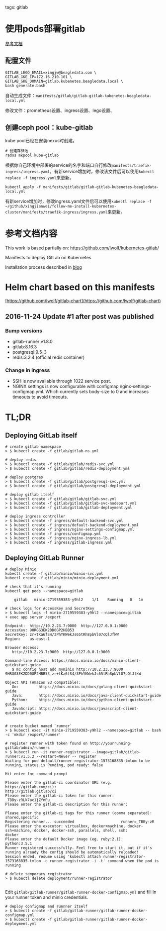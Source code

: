 <!-- toc -->

tags: gitlab

# 使用pods部署gitlab

[参考文档](https://gitlab.com/gitlab-org/kubernetes-gitlab-demo)

## 配置文件
```
GITLAB_LEGO_EMAIL=xingjw@beagledata.com \
GITLAB_GKE_IP=172.16.210.101 \
GITLAB_GKE_DOMAIN=gitlab.kubenetes.beagledata.local \
bash generate.bash
```
自动生成文件：`manifests/gitlab/gitlab-gitlab-kubenetes-beagledata-local.yml`

修改文件：prometheus设置、ingress设置、lego设置、

## 创建ceph pool：kube-gitlab

kube pool已经在安装nexus时创建。
```
# 创建存储池
rados mkpool kube-gitlab
```

根据你自己环境中部署的service的名字和端口自行修改`manifests/traefik-ingress/ingress.yaml`，有新service增加时，修改该文件后可以使用`kubectl replace -f ingress.yaml`来更新。

`kubectl apply -f manifests/gitlab/gitlab-gitlab-kubenetes-beagledata-local.yml`


有新service增加时，修改ingress.yaml文件后可以使用`kubectl replace -f  ~/github/xingjianwei/follow-me-install-kubernetes-cluster/manifests/traefik-ingress/ingress.yaml`来更新。


# 参考文档内容

This work is based  partially on: https://github.com/lwolf/kubernetes-gitlab/

Manifests to deploy GitLab on Kubernetes 

Installation process described in [blog](http://blog.lwolf.org/post/how-to-easily-deploy-gitlab-on-kubernetes/)

# Helm chart based on this manifests
[https://github.com/lwolf/gitlab-chart](https://github.com/lwolf/gitlab-chart)


## 2016-11-24 Update #1 after post was published

### Bump versions

* gitlab-runner:v1.8.0
* gitlab:8.16.3
* postgresql:9.5-3
* redis:3.2.4 (official redis container)

### Change in ingress

* SSH is now available through 1022 service post.
* NGINX settings is now configurable with configmap nginx-settings-configmap.yml.
 Which currently sets body-size to 0 and increases timeouts to avoid timeouts. 


# TL;DR

## Deploying GitLab itself
```
# create gitlab namespace
> $ kubectl create -f gitlab/gitlab-ns.yml

# deploy redis
> $ kubectl create -f gitlab/gitlab/redis-svc.yml
> $ kubectl create -f gitlab/gitlab/redis-deployment.yml

# deploy postgres
> $ kubectl create -f gitlab/gitlab/postgresql-svc.yml
> $ kubectl create -f gitlab/gitlab/postgresql-deployment.yml

# deploy gitlab itself
> $ kubectl create -f gitlab/gitlab/gitlab-svc.yml
> $ kubectl create -f gitlab/gitlab/gitlab-svc-nodeport.yml
> $ kubectl create -f gitlab/gitlab/gitlab-deployment.yml

# deploy ingress controller
> $ kubectl create -f ingress/default-backend-svc.yml
> $ kubectl create -f ingress/default-backend-deployment.yml
> $ kubectl create -f ingress/nginx-settings-configmap.yml
> $ kubectl create -f ingress/configmap.yml
> $ kubectl create -f ingress/nginx-ingress-lb.yml
> $ kubectl create -f ingress/gitlab-ingress.yml

```

## Deploying GitLab Runner

```
# deploy Minio
kubectl create -f gitlab/minio/minio-svc.yml
kubectl create -f gitlab/minio/minio-deployment.yml

# check that it's running
kubectl get pods --namespace=gitlab

    gitlab   minio-2719559383-y9hl2    1/1    Running   0   1m

# check logs for AccessKey and SecretKey
> $ kubectl logs -f minio-2719559383-y9hl2 --namespace=gitlab
+ exec app server /export

Endpoint:  http://10.2.23.7:9000  http://127.0.0.1:9000
AccessKey: 9HRGG3EK2DD0GP2HBB53
SecretKey: zr+tKa6fS4/3PhYKWekJs65tRh8pbVl07cQlJfkW
Region:    us-east-1

Browser Access:
   http://10.2.23.7:9000  http://127.0.0.1:9000

Command-line Access: https://docs.minio.io/docs/minio-client-quickstart-guide
   $ mc config host add myminio http://10.2.23.7:9000 9HRGG3EK2DD0GP2HBB53 zr+tKa6fS4/3PhYKWekJs65tRh8pbVl07cQlJfkW

Object API (Amazon S3 compatible):
   Go:         https://docs.minio.io/docs/golang-client-quickstart-guide
   Java:       https://docs.minio.io/docs/java-client-quickstart-guide
   Python:     https://docs.minio.io/docs/python-client-quickstart-guide
   JavaScript: https://docs.minio.io/docs/javascript-client-quickstart-guide


# create bucket named `runner`
> $ kubectl exec -it minio-2719559383-y9hl2 --namespace=gitlab -- bash -c 'mkdir /export/runner'

# register runner with token found on http://yourrunning-gitlab/admin/runners
> $ kubectl run -it runner-registrator --image=gitlab/gitlab-runner:v1.5.2 --restart=Never -- register
Waiting for pod default/runner-registrator-1573168835-tmlom to be running, status is Pending, pod ready: false

Hit enter for command prompt

Please enter the gitlab-ci coordinator URL (e.g. https://gitlab.com/ci):
http://gitlab.gitlab/ci
Please enter the gitlab-ci token for this runner:
_TBBy-zRLk7ac1jZfnPu
Please enter the gitlab-ci description for this runner:

Please enter the gitlab-ci tags for this runner (comma separated):
shared,specific
Registering runner... succeeded                     runner=_TBBy-zR
Please enter the executor: virtualbox, docker+machine, docker-ssh+machine, docker, docker-ssh, parallels, shell, ssh:
docker
Please enter the default Docker image (eg. ruby:2.1):
python:3.5.1
Runner registered successfully. Feel free to start it, but if it's running already the config should be automatically reloaded!
Session ended, resume using 'kubectl attach runner-registrator-1573168835-tmlom -c runner-registrator -i -t' command when the pod is running

# delete temporary registrator
> $ kubectl delete deployment/runner-registrator


```

Edit `gitlab/gitlab-runner/gitlab-runner-docker-configmap.yml` and fill in your runner token and minio credentials.

```
# deploy configmap and runnner itself
> $ kubectl create -f gitlab/gitlab-runner/gitlab-runner-docker-configmap.yml
> $ kubectl create -f gitlab/gitlab-runner/gitlab-runner-docker-deployment.yml
```
